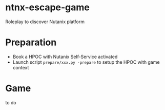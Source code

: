 # ntnx-escape-game
Roleplay to discover Nutanix platform

# Preparation
- Book a HPOC with Nutanix Self-Service activated
- Launch script `prepare/xxx.py -prepare` to setup the HPOC with game context

# Game
to do

